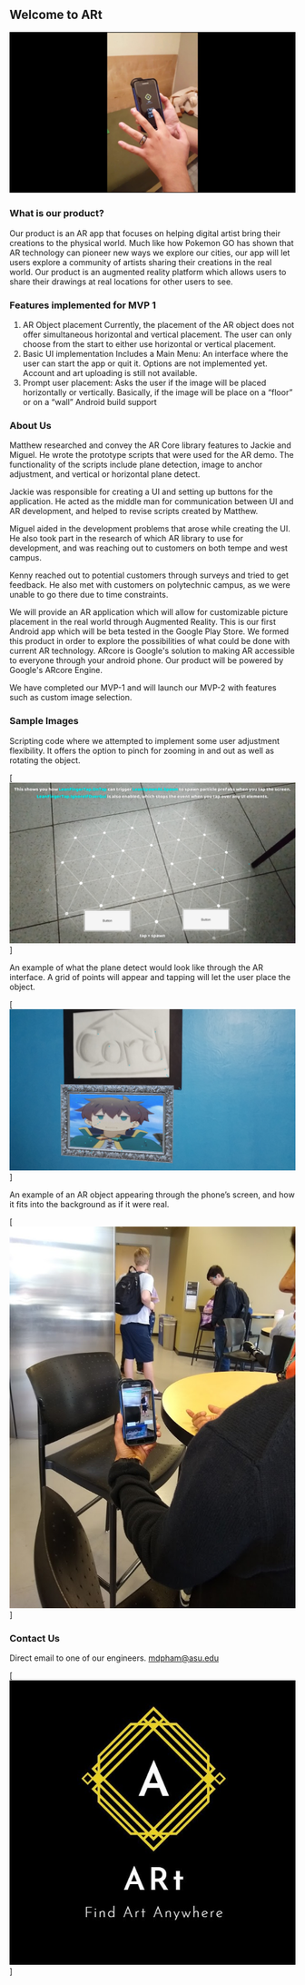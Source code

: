 ## Welcome to ARt 

[![FSE Demo Project](maxresdefault.jpg)](https://youtu.be/fv8MBhCk668 "FSE VIDEO")

### What is our product?

Our product is an AR app that focuses on helping digital artist bring their creations to the physical world. Much like how Pokemon GO has shown that AR technology can pioneer new ways we explore our cities, our app will let users explore a community of artists sharing their creations in the real world. Our product is an augmented reality platform which allows users to share their drawings at real locations for other users to see.


### Features implemented for MVP 1
1. AR Object placement
  Currently, the placement of the AR object does not offer simultaneous horizontal and vertical placement. The user can only choose from    the start to either use horizontal or vertical placement.
2. Basic UI implementation
  Includes a Main Menu: An interface where the user can start the app or quit it. Options are not implemented yet. Account and art          uploading is still not available.
3. Prompt user placement: Asks the user if the image will be placed horizontally or vertically. Basically, if the image will be place on    a “floor” or on a “wall” 
    Android build support


### About Us

Matthew researched and convey the AR Core library features to Jackie and Miguel. He wrote the prototype scripts that were used for the AR demo. The functionality of the scripts include plane detection, image to anchor adjustment, and vertical or horizontal plane detect. 

Jackie was responsible for creating a UI and setting up buttons for the application. He acted as the middle man for communication between UI and AR development, and helped to revise scripts created by Matthew. 

Miguel aided in the development problems that arose while creating the UI. He also took part in the research of which AR library to use for development, and was reaching out to customers on both tempe and west campus.

Kenny reached out to potential customers through surveys and tried to get feedback. He also met with customers on polytechnic campus, as we were unable to go there due to time constraints.



We will provide an AR application which will allow for customizable picture placement in the real world through Augmented Reality. This is our first Android app which will be beta tested in the Google Play Store. We formed this product in order to explore the possibilities of what could be done with current AR technology. ARcore is Google's solution to making AR accessible to everyone through your android phone. Our product will be powered by Google's ARcore Engine.

We have completed our MVP-1 and will launch our MVP-2 with features such as custom image selection.

### Sample Images
Scripting code where we attempted to implement some user adjustment flexibility. It offers the option to pinch for zooming in and out as well as rotating the object.

[![LOGO](groundPlace.png)]

An example of what the plane detect would look like through the AR interface. A grid of points will appear and tapping will let the user place the object.

[![LOGO](verticalWall.png)]

An example of an AR object appearing through the phone’s screen, and how it fits into the background as if it were real.

[![LOGO](person1.png)]

### Contact Us

Direct email to one of our engineers.
mdpham@asu.edu

[![LOGO](logo1.JPG)]
